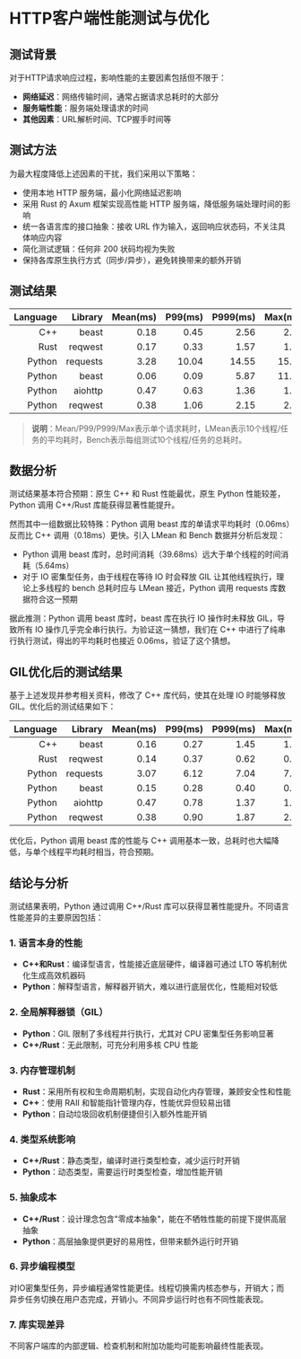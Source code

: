 # HTTP客户端性能测试与优化

## 测试背景
对于HTTP请求响应过程，影响性能的主要因素包括但不限于：
- **网络延迟**：网络传输时间，通常占据请求总耗时的大部分
- **服务端性能**：服务端处理请求的时间
- **其他因素**：URL解析时间、TCP握手时间等

## 测试方法
为最大程度降低上述因素的干扰，我们采用以下策略：
- 使用本地 HTTP 服务端，最小化网络延迟影响
- 采用 Rust 的 Axum 框架实现高性能 HTTP 服务端，降低服务端处理时间的影响
- 统一各语言库的接口抽象：接收 URL 作为输入，返回响应状态码，不关注具体响应内容
- 简化测试逻辑：任何非 200 状码均视为失败
- 保持各库原生执行方式（同步/异步），避免转换带来的额外开销

## 测试结果

| Language |  Library | Mean(ms) | P99(ms) | P999(ms) | Max(ms) | LMean(ms) | Bench(ms) | async/sync |
| -------: | -------: | -------: | ------: | -------: | ------: | --------: | --------: | ---------: |
|      C++ |    beast |     0.18 |    0.45 |     2.56 |    2.59 |     17.93 |     18.46 |       sync |
|     Rust |  reqwest |     0.17 |    0.33 |     1.57 |    1.57 |     16.65 |     23.63 |      async |
|   Python | requests |     3.28 |   10.04 |    14.55 |   15.34 |    328.27 |    336.20 |       sync |
|   Python |    beast |     0.06 |    0.09 |     5.87 |   11.48 |      5.64 |     39.68 |       sync |
|   Python |  aiohttp |     0.47 |    0.63 |     1.36 |    1.48 |     47.45 |     48.34 |      async |
|   Python |  reqwest |     0.38 |    1.06 |     2.15 |    2.44 |     37.94 |     40.20 |      async |

> **说明**：Mean/P99/P999/Max表示单个请求耗时，LMean表示10个线程/任务的平均耗时，Bench表示每组测试10个线程/任务的总耗时。

## 数据分析
测试结果基本符合预期：原生 C++ 和 Rust 性能最优，原生 Python 性能较差，Python 调用 C++/Rust 库能获得显著性能提升。

然而其中一组数据比较特殊：Python 调用 beast 库的单请求平均耗时（0.06ms）反而比 C++ 调用（0.18ms）更快。引入 LMean 和 Bench 数据并分析后发现：
- Python 调用 beast 库时，总时间消耗（39.68ms）远大于单个线程的时间消耗（5.64ms）
- 对于 IO 密集型任务，由于线程在等待 IO 时会释放 GIL 让其他线程执行，理论上多线程的 bench 总耗时应与 LMean 接近，Python 调用 requests 库数据符合这一预期

据此推测：Python 调用 beast 库时，beast 库在执行 IO 操作时未释放 GIL，导致所有 IO 操作几乎完全串行执行。为验证这一猜想，我们在 C++ 中进行了纯串行执行测试，得出的平均耗时也接近 0.06ms，验证了这个猜想。

## GIL优化后的测试结果
基于上述发现并参考相关资料，修改了 C++ 库代码，使其在处理 IO 时能够释放 GIL。优化后的测试结果如下：

| Language |  Library | Mean(ms) | P99(ms) | P999(ms) | Max(ms) | LMean(ms) | Bench(ms) |
| -------: | -------: | -------: | ------: | -------: | ------: | --------: | --------: |
|      C++ |    beast |     0.16 |    0.27 |     1.45 |    1.48 |     15.77 |     16.23 |
|     Rust |  reqwest |     0.14 |    0.37 |     0.62 |    0.64 |     13.88 |     18.01 |
|   Python | requests |     3.07 |    6.12 |     7.04 |    7.95 |    307.41 |    314.91 |
|   Python |    beast |     0.15 |    0.28 |     0.40 |    0.53 |     15.54 |     16.36 |
|   Python |  aiohttp |     0.47 |    0.78 |     1.37 |    1.50 |     47.50 |     48.49 |
|   Python |  reqwest |     0.38 |    0.90 |     1.87 |    2.13 |     38.35 |     40.42 |

优化后，Python 调用 beast 库的性能与 C++ 调用基本一致，总耗时也大幅降低，与单个线程平均耗时相当，符合预期。

## 结论与分析
测试结果表明，Python 通过调用 C++/Rust 库可以获得显著性能提升。不同语言性能差异的主要原因包括：

### 1. 语言本身的性能
- **C++和Rust**：编译型语言，性能接近底层硬件，编译器可通过 LTO 等机制优化生成高效机器码
- **Python**：解释型语言，解释器开销大，难以进行底层优化，性能相对较低

### 2. 全局解释器锁（GIL）
- **Python**：GIL 限制了多线程并行执行，尤其对 CPU 密集型任务影响显著
- **C++/Rust**：无此限制，可充分利用多核 CPU 性能

### 3. 内存管理机制
- **Rust**：采用所有权和生命周期机制，实现自动化内存管理，兼顾安全性和性能
- **C++**：使用 RAII 和智能指针管理内存，性能优异但较易出错
- **Python**：自动垃圾回收机制便捷但引入额外性能开销

### 4. 类型系统影响
- **C++/Rust**：静态类型，编译时进行类型检查，减少运行时开销
- **Python**：动态类型，需要运行时类型检查，增加性能开销

### 5. 抽象成本
- **C++/Rust**：设计理念包含"零成本抽象"，能在不牺牲性能的前提下提供高层抽象
- **Python**：高层抽象提供更好的易用性，但带来额外运行时开销

### 6. 异步编程模型
对IO密集型任务，异步编程通常性能更佳。线程切换需内核态参与，开销大；而异步任务切换在用户态完成，开销小。不同异步运行时也有不同性能表现。

### 7. 库实现差异
不同客户端库的内部逻辑、检查机制和附加功能均可能影响最终性能表现。
